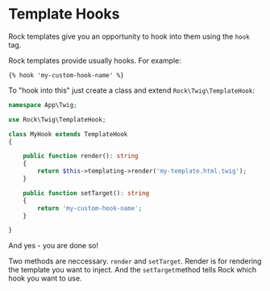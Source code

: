 # Template Hooks

Rock templates give you an opportunity to hook into them using the `hook` tag.

Rock templates provide usually hooks. For example:

```{% hook 'my-custom-hook-name' %}```

To "hook into this" just create a class and extend `Rock\Twig\TemplateHook`:

```php
namespace App\Twig;

use Rock\Twig\TemplateHook;

class MyHook extends TemplateHook
{

    public function render(): string
    {
        return $this->templating->render('my-template.html.twig');
    }

    public function setTarget(): string
    {
        return 'my-custom-hook-name';
    }

}
```

And yes - you are done so!

Two methods are neccessary. `render` and `setTarget`. Render is for rendering the template you want to inject. And the `setTarget`method tells Rock which hook you want to use.
